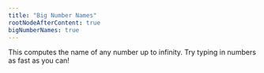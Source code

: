 ```yaml
---
title: "Big Number Names"
rootNodeAfterContent: true
bigNumberNames: true
---
```


This computes the name of any number up to infinity. Try typing in numbers as fast as you can!
